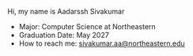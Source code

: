 Hi, my name is Aadarssh Sivakumar

-  Major: Computer Science at Northeastern
-  Graduation Date: May 2027
-  How to reach me: sivakumar.aa@northeastern.edu 
 
